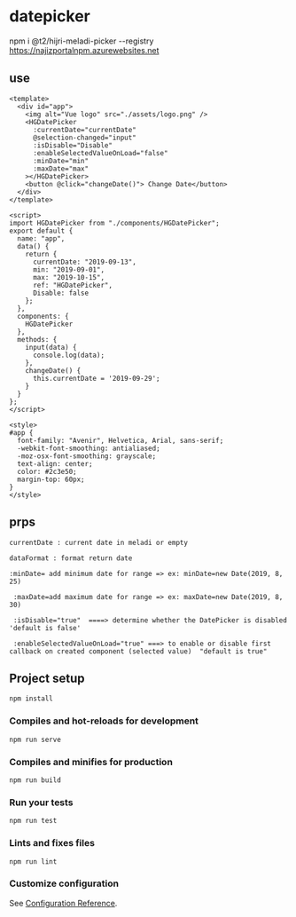 # datepicker

npm i @t2/hijri-meladi-picker --registry https://najizportalnpm.azurewebsites.net


## use 
```
<template>
  <div id="app">
    <img alt="Vue logo" src="./assets/logo.png" />
    <HGDatePicker
      :currentDate="currentDate"
      @selection-changed="input"
      :isDisable="Disable"
      :enableSelectedValueOnLoad="false"
      :minDate="min"
      :maxDate="max"
    ></HGDatePicker>
    <button @click="changeDate()"> Change Date</button>
  </div>
</template>

<script>
import HGDatePicker from "./components/HGDatePicker";
export default {
  name: "app",
  data() {
    return {
      currentDate: "2019-09-13",
      min: "2019-09-01",
      max: "2019-10-15",
      ref: "HGDatePicker",
      Disable: false
    };
  },
  components: {
    HGDatePicker
  },
  methods: {
    input(data) {
      console.log(data);
    },
    changeDate() {
      this.currentDate = '2019-09-29';
    }
  }
};
</script>

<style>
#app {
  font-family: "Avenir", Helvetica, Arial, sans-serif;
  -webkit-font-smoothing: antialiased;
  -moz-osx-font-smoothing: grayscale;
  text-align: center;
  color: #2c3e50;
  margin-top: 60px;
}
</style>

```
## prps 
```
currentDate : current date in meladi or empty

dataFormat : format return date  

:minDate= add minimum date for range => ex: minDate=new Date(2019, 8, 25)

 :maxDate=add maximum date for range => ex: maxDate=new Date(2019, 8, 30)

 :isDisable="true"  ====> determine whether the DatePicker is disabled 'default is false'

 :enableSelectedValueOnLoad="true" ===> to enable or disable first callback on created component (selected value)  "default is true"
```

## Project setup
```
npm install
```

### Compiles and hot-reloads for development
```
npm run serve
```

### Compiles and minifies for production
```
npm run build
```

### Run your tests
```
npm run test
```

### Lints and fixes files
```
npm run lint
```

### Customize configuration
See [Configuration Reference](https://cli.vuejs.org/config/).
